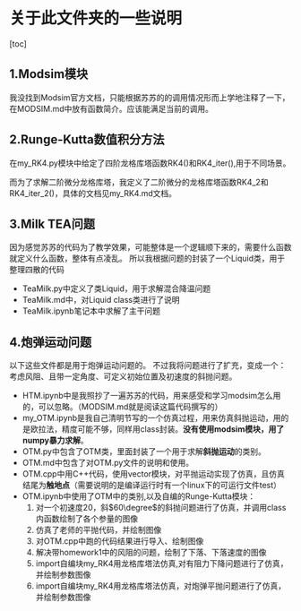 # 关于此文件夹的一些说明
[toc]

## 1.Modsim模块
我没找到Modsim官方文档，只能根据苏苏的的调用情况形而上学地注释了一下，在MODSIM.md中放有函数简介。应该能满足当前的调用。

## 2.Runge-Kutta数值积分方法
在my_RK4.py模块中给定了四阶龙格库塔函数RK4()和RK4_iter(),用于不同场景。

而为了求解二阶微分龙格库塔，我定义了二阶微分的龙格库塔函数RK4_2和RK4_iter_2()，具体的文档见my_RK4.md文档。

## 3.Milk TEA问题
因为感觉苏苏的代码为了教学效果，可能整体是一个逻辑顺下来的，需要什么函数就定义什么函数，整体有点凌乱。
所以我根据问题的封装了一个Liquid类，用于整理四散的代码
- TeaMilk.py中定义了类Liquid，用于求解混合降温问题
- TeaMilk.md中，对Liquid class类进行了说明
- TeaMilk.ipynb笔记本中求解了主干问题

## 4.炮弹运动问题
以下这些文件都是用于炮弹运动问题的。
不过我将问题进行了扩充，变成一个：考虑风阻、且带一定角度、可定义初始位置及初速度的斜抛问题。
- HTM.ipynb中是我照抄了一遍苏苏的代码，用来感受和学习modsim怎么用的，可以忽略。（MODSIM.md就是阅读这篇代码撰写的）
- my_OTM.ipynb是我自己清明节写的一个仿真过程，用来仿真斜抛运动，用的是欧拉法，精度可能不够，同样用class封装。**没有使用modsim模块，用了numpy暴力求解**。
- OTM.py中包含了OTM类，里面封装了一个用于求解**斜抛运动**的类别。
- OTM.md中包含了对OTM.py文件的说明和使用。
- OTM.cpp中用C++代码，使用vector模块，对平抛运动实现了仿真，且仿真结尾为**触地点**（需要说明的是编译运行时有一个linux下的可运行文件test）
- OTM.ipynb中使用了OTM中的类别,以及自编的Runge-Kutta模块：
  1. 对一个初速度20，斜$60\degree$的斜抛问题进行了仿真，并调用class内函数绘制了各个参量的图像
  2. 仿真了老师的平抛代码，并绘制图像
  3. 对OTM.cpp中跑的代码结果进行导入、绘制图像
  4. 解决带homework1中的风阻的问题，绘制了下落、下落速度的图像
  5. import自编块my_RK4用龙格库塔法仿真,对有阻力下降问题进行了仿真，并绘制参数图像
  6. import自编块my_RK4用龙格库塔法仿真，对炮弹平抛问题进行了仿真，并绘制参数图像